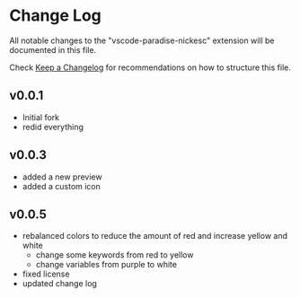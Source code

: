 # Change Log

All notable changes to the "vscode-paradise-nickesc" extension will be documented in this file.

Check [Keep a Changelog](http://keepachangelog.com/) for recommendations on how to structure this file.

## v0.0.1

- Initial fork
- redid everything

## v0.0.3

- added a new preview
- added a custom icon

## v0.0.5

- rebalanced colors to reduce the amount of red and increase yellow and white
    - change some keywords from red to yellow
    - change variables from purple to white
- fixed license
- updated change log


